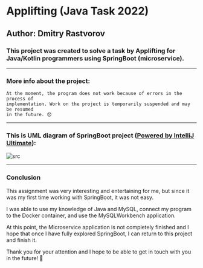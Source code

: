 # Applifting (Java Task 2022)

## Author: Dmitry Rastvorov

### This project was created to solve a task by Applifting for Java/Kotlin programmers using SpringBoot (microservice).
-- -- -- -- -- -- -- -- -- -- -- -- -- -- -- -- -- -

### More info about the project:
   
    At the moment, the program does not work because of errors in the process of    
    implementation. Work on the project is temporarily suspended and may be resumed  
    in the future. 😞

-- -- -- -- -- -- -- -- -- -- -- -- -- -- -- -- -- -
### This is UML diagram of SpringBoot project ([Powered by IntelliJ Ultimate](https://www.jetbrains.com/help/idea/class-diagram.html)):
![src](https://user-images.githubusercontent.com/73190129/177662768-1b47272f-7beb-48e3-b169-dcfda7ea597f.png)

-- -- -- -- -- -- -- -- -- -- -- -- -- -- -- -- -- -
### Conclusion

This assignment was very interesting and entertaining for me, but since it was my first time working with SpringBoot, it was not easy. 

I was able to use my knowledge of Java and MySQL, connect my program to the Docker container, and use the MySQLWorkbench application. 

At this point, the Microservice application is not completely finished and I hope that once I have fully explored SpringBoot, I can return to this project and finish it. 

Thank you for your attention and I hope to be able to get in touch with you in the future! 🙂

